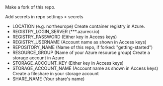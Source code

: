 Make a fork of this repo. 

Add secrets in repo settings > secrets
* LOCATION (e.g. northeurope)
Create container registry in Azure.
* REGISTRY_LOGIN_SERVER (***.azurecr.io)
* REGISTRY_PASSWORD (Either key in Access keys)
* REGISTRY_USERNAME (Account name as shown in Access keys)
* REPOSITORY_NAME (Name of this repo, if forked: "getting-started")
* RESOURCE_GROUP (Name of your Azure resource group)
Create a storage account in Azure
* STORAGE_ACCOUNT_KEY (Either key in Access keys)
* STORAGE_ACCOUNT_NAME (Account name as shown in Access keys)
Create a fileshare in your storage account
* SHARE_NAME (Your share's name)
